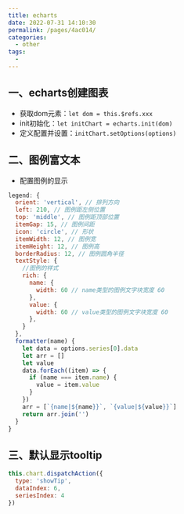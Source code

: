 ```yaml
---
title: echarts
date: 2022-07-31 14:10:30
permalink: /pages/4ac014/
categories:
  - other
tags:
  - 
---
```

## 一、echarts创建图表
- 获取dom元素：`let dom = this.$refs.xxx`
- init初始化：`let initChart = echarts.init(dom)`
- 定义配置并设置：`initChart.setOptions(options)`
## 二、图例富文本
- 配置图例的显示
```js
legend: {
  orient: 'vertical', // 排列方向
  left: 210, // 图例距左侧位置
  top: 'middle', // 图例距顶部位置
  itemGap: 15, // 图例间距
  icon: 'circle', // 形状
  itemWidth: 12, // 图例宽
  itemHeight: 12, // 图例高
  borderRadius: 12, // 图例圆角半径
  textStyle: {
    //图例的样式
    rich: {
      name: {
        width: 60 // name类型的图例文字块宽度 60
      },
      value: {
        width: 60 // value类型的图例文字块宽度 60
      },
    }
  },
  formatter(name) {
    let data = options.series[0].data
    let arr = []
    let value
    data.forEach((item) => {
      if (name === item.name) {
        value = item.value
      }
    })
    arr = [`{name|${name}}`, `{value|${value}}`]
    return arr.join('')
  }
}
```
## 三、默认显示tooltip
```js
this.chart.dispatchAction({
  type: 'showTip',
  dataIndex: 6,
  seriesIndex: 4
})
```